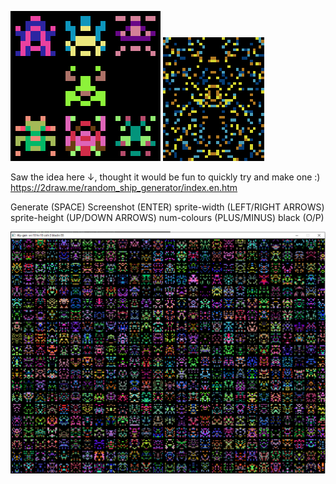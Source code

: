 ![Alt text](itty-sprites/itty-gen-large.png)
![Alt text](itty-sprites/itty-gen-big.png)

Saw the idea here ↓, thought it would be fun to quickly try and make one :)
https://2draw.me/random_ship_generator/index.en.htm

Generate (SPACE)
Screenshot (ENTER)
sprite-width (LEFT/RIGHT ARROWS)
sprite-height (UP/DOWN ARROWS)
num-colours (PLUS/MINUS)
black (O/P)

![Alt text](itty-sprites/window.PNG)
